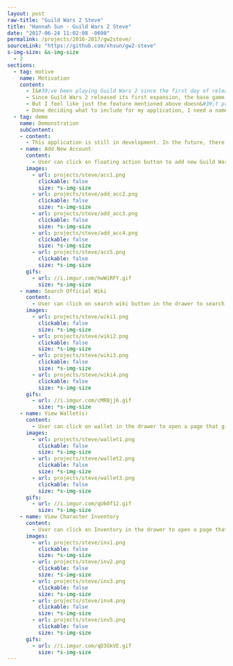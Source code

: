```yaml
---
layout: post
raw-title: "Guild Wars 2 Steve"
title: "Hannah Sun - Guild Wars 2 Steve"
date: "2017-06-24 11:02:08 -0600"
permalink: /projects/2016-2017/gw2steve/
sourceLink: "https://github.com/xhsun/gw2-steve"
s-img-size: &s-img-size
  - 2
sections:
  - tag: motive
    name: Motivation
    content:
      - I&#39;ve been playing Guild Wars 2 since the first day of release, which just so happens to be my first day of university. Now that I graduated from the university, I want to do something nice to the community that&#39;ve always been a part of that journey. Since I major in computer science, I think it would be the best that I make a program, using the skills I learned from my university, for Guild Wars 2. I decided that my program will be an android application so that the program will not take up screen space on user&#39;s computer.
      - Since Guild Wars 2 released its first expansion, the base game becomes free to play. I know multiple people including myself that have multiple accounts because of that. However, managing resource between accounts aren&#39;t exactly easy and multi-boxing isn&#39;t supported by the game. Thus, I decided that my application will provide a way for users to view what resources do they have on each Guild wars 2 accounts they own.
      - But I feel like just the feature mentioned above doesn&#39;t provide much to the user, thus I want to add more features to my application. So, I looked at some popular fan-made web-based tools and see if there is anything I can include. However, some of the features requires a dedicated server. Yet, I don&#39;t exactly have the resource to provide such server. Thus, I decided to only include boss timer, dungeon tracker, and build template for now.
      - Done deciding what to include for my application, I need a name for it. So, I named it Steve, after the Guild Wars 2&#39;s mysterious water-base elder dragon (well&#8230; Steve is a name given to that elder dragon by the Guild Wars 2 community).
  - tag: demo
    name: Demonstration
    subContent:
    - content:
      - This application is still in development. In the future, there should be more features than what is shown.
    - name: Add New Account
      content:
        - User can click on floating action button to add new Guild Wars 2 account to the app. If the API key provided does not meet requirement, an error will be shown to the user.
      images:
        - url: projects/steve/acc1.png
          clickable: false
          size: *s-img-size
        - url: projects/steve/add_acc2.png
          clickable: false
          size: *s-img-size
        - url: projects/steve/add_acc3.png
          clickable: false
          size: *s-img-size
        - url: projects/steve/add_acc4.png
          clickable: false
          size: *s-img-size
        - url: projects/steve/acc5.png
          clickable: false
          size: *s-img-size
      gifs:
        - url: //i.imgur.com/hwWiRFY.gif
          size: *s-img-size
    - name: Search Official Wiki
      content:
        - User can click on search wiki button in the drawer to search things on the official Guild Wars 2 wiki.
      images:
        - url: projects/steve/wiki1.png
          clickable: false
          size: *s-img-size
        - url: projects/steve/wiki2.png
          clickable: false
          size: *s-img-size
        - url: projects/steve/wiki3.png
          clickable: false
          size: *s-img-size
        - url: projects/steve/wiki4.png
          clickable: false
          size: *s-img-size
      gifs:
        - url: //i.imgur.com/cMRBjj6.gif
          size: *s-img-size
    - name: View Wallet(s)
      content:
        - User can click on wallet in the drawer to open a page that give an overview of user’s resources across all registered Guild Wars 2 accounts. Click on each currency will give a detail break down.
      images:
        - url: projects/steve/wallet1.png
          clickable: false
          size: *s-img-size
        - url: projects/steve/wallet2.png
          clickable: false
          size: *s-img-size
        - url: projects/steve/wallet3.png
          clickable: false
          size: *s-img-size
      gifs:
        - url: //i.imgur.com/qU60f12.gif
          size: *s-img-size
    - name: View Character Inventory
      content:
        - User can click on Inventory in the drawer to open a page that shows what is in each character’s inventory for all registered Guild Wars 2 accounts. User can click on floating action button to hide or show characters/accounts. User can also use the search to find item that match given inputs in the characters’ inventory.
      images:
        - url: projects/steve/inv1.png
          clickable: false
          size: *s-img-size
        - url: projects/steve/inv2.png
          clickable: false
          size: *s-img-size
        - url: projects/steve/inv3.png
          clickable: false
          size: *s-img-size
        - url: projects/steve/inv4.png
          clickable: false
          size: *s-img-size
        - url: projects/steve/inv5.png
          clickable: false
          size: *s-img-size
      gifs:
        - url: //i.imgur.com/qD3GkVE.gif
          size: *s-img-size
---
```

